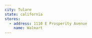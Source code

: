 ```yaml
---
city: Tulare
state: california
stores:
  - address: 1110 E Prosperity Avenue
    name: Walmart
---
```

